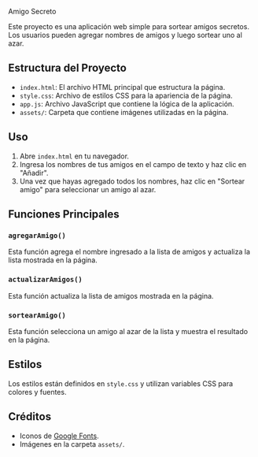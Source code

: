  Amigo Secreto

Este proyecto es una aplicación web simple para sortear amigos secretos. Los usuarios pueden agregar nombres de amigos y luego sortear uno al azar.

## Estructura del Proyecto

- `index.html`: El archivo HTML principal que estructura la página.
- `style.css`: Archivo de estilos CSS para la apariencia de la página.
- `app.js`: Archivo JavaScript que contiene la lógica de la aplicación.
- `assets/`: Carpeta que contiene imágenes utilizadas en la página.

## Uso

1. Abre `index.html` en tu navegador.
2. Ingresa los nombres de tus amigos en el campo de texto y haz clic en "Añadir".
3. Una vez que hayas agregado todos los nombres, haz clic en "Sortear amigo" para seleccionar un amigo al azar.

## Funciones Principales

### `agregarAmigo()`

Esta función agrega el nombre ingresado a la lista de amigos y actualiza la lista mostrada en la página.

### `actualizarAmigos()`

Esta función actualiza la lista de amigos mostrada en la página.

### `sortearAmigo()`

Esta función selecciona un amigo al azar de la lista y muestra el resultado en la página.

## Estilos

Los estilos están definidos en `style.css` y utilizan variables CSS para colores y fuentes.

## Créditos

- Iconos de [Google Fonts](https://fonts.google.com/).
- Imágenes en la carpeta `assets/`.